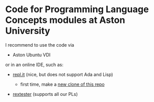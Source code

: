 # Code for Programming Language Concepts modules at Aston University

I recommend to use the code via 

* Aston Ubuntu VDI

or in an online IDE, such as:

* [repl.it](https://repl.it) (nice, but does not support Ada and Lisp)
    * first time, make a [new clone of this repo](https://repl.it/github/vejdanpa/PLC2023)

* [rextester](https://rextester.com/l/common_lisp_online_compiler)  (supports all our PLs)
